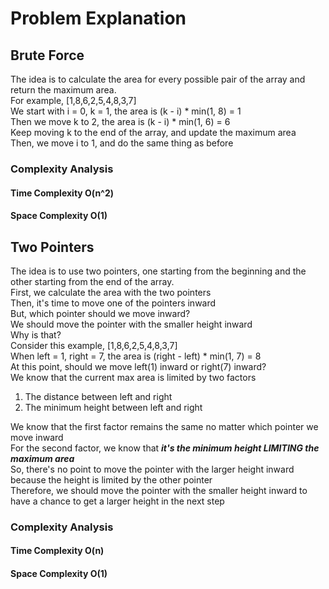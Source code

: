 # Problem Explanation
## Brute Force
The idea is to calculate the area for every possible pair of the array and return the maximum area.<br>
For example, [1,8,6,2,5,4,8,3,7]<br>
We start with i = 0, k = 1, the area is (k - i) * min(1, 8) = 1<br>
Then we move k to 2, the area is (k - i) * min(1, 6) = 6<br>
Keep moving k to the end of the array, and update the maximum area<br>
Then, we move i to 1, and do the same thing as before<br>

### Complexity Analysis
#### Time Complexity O(n^2)
#### Space Complexity O(1)

## Two Pointers
The idea is to use two pointers, one starting from the beginning and the other starting from the end of the array.<br>
First, we calculate the area with the two pointers<br>
Then, it's time to move one of the pointers inward<br>
But, which pointer should we move inward?<br>
We should move the pointer with the smaller height inward<br>
Why is that?<br>
Consider this example, [1,8,6,2,5,4,8,3,7]<br>
When left = 1, right = 7, the area is (right - left) * min(1, 7) = 8<br>
At this point, should we move left(1) inward or right(7) inward?<br>
We know that the current max area is limited by two factors<br>
1. The distance between left and right<br>
2. The minimum height between left and right<br>

We know that the first factor remains the same no matter which pointer we move inward<br>
For the second factor, we know that ***it's the minimum height LIMITING the maximum area***<br>
So, there's no point to move the pointer with the larger height inward because the height is limited by the other pointer<br>
Therefore, we should move the pointer with the smaller height inward to have a chance to get a larger height in the next step<br>

### Complexity Analysis
#### Time Complexity O(n)
#### Space Complexity O(1)
